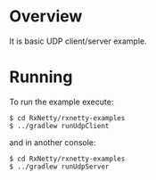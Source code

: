 Overview
========

It is basic UDP client/server example.

Running
=======

To run the example execute:

```
$ cd RxNetty/rxnetty-examples
$ ../gradlew runUdpClient
```

and in another console:

```
$ cd RxNetty/rxnetty-examples
$ ../gradlew runUdpServer
```
